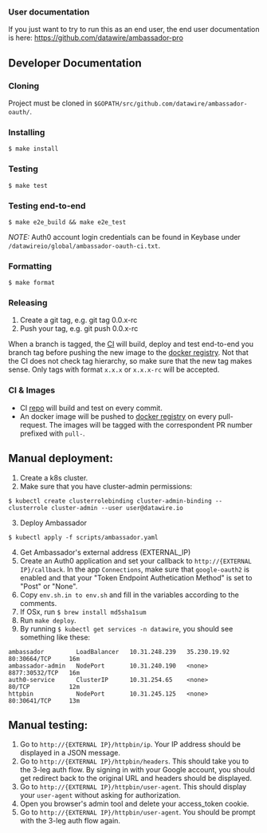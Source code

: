 ### User documentation
If you just want to try to run this as an end user, the end user documentation is here:
https://github.com/datawire/ambassador-pro

## Developer Documentation
### Cloning
Project must be cloned in `$GOPATH/src/github.com/datawire/ambassador-oauth/`.

### Installing
```
$ make install
```

### Testing
```
$ make test
```

### Testing end-to-end
```
$ make e2e_build && make e2e_test 
```
*NOTE:* Auth0 account login credentials can be found in Keybase under `/datawireio/global/ambassador-oauth-ci.txt`.

### Formatting
```
$ make format
```

### Releasing
1. Create a git tag, e.g. git tag 0.0.x-rc
2. Push your tag, e.g. git push 0.0.x-rc

When a branch is tagged, the [CI](https://travis-ci.com/datawire/ambassador-oauth) will build, deploy and test end-to-end you branch tag before pushing the new image to the [docker registry](https://quay.io/repository/datawire/ambassador-pro?tab=tags). Not that the CI does not check tag hierarchy, so make sure that the new tag makes sense. Only tags with format `x.x.x` or `x.x.x-rc` will be accepted.    

### CI & Images
* CI [repo](https://travis-ci.com/datawire/ambassador-oauth) will build and test on every commit.
* An docker image will be pushed to [docker registry](https://quay.io/repository/datawire/ambassador-pro?tab=tags) on every pull-request. The images will be tagged with the correspondent PR number prefixed with `pull-`.

## Manual deployment:
1. Create a k8s cluster.
2. Make sure that you have cluster-admin permissions:
```
$ kubectl create clusterrolebinding cluster-admin-binding --clusterrole cluster-admin --user user@datawire.io
```
3. Deploy Ambassador
```
$ kubectl apply -f scripts/ambassador.yaml
```
4. Get Ambassador's external address (EXTERNAL_IP)
5. Create an Auth0 application and set your callback to `http://{EXTERNAL IP}/callback`. In the app `Connections`, make sure that `google-oauth2` is enabled and that your "Token Endpoint Authetication Method" is set to "Post" or "None".
6. Copy `env.sh.in to env.sh` and fill in the variables according to the comments.
7. If OSx, run `$ brew install md5sha1sum` 
8.  Run `make deploy`.  
9. By running `$ kubectl get services -n datawire`, you should see something like these:
```
ambassador         LoadBalancer   10.31.248.239   35.230.19.92   80:30664/TCP     16m
ambassador-admin   NodePort       10.31.240.190   <none>         8877:30532/TCP   16m
auth0-service      ClusterIP      10.31.254.65    <none>         80/TCP           12m
httpbin            NodePort       10.31.245.125   <none>         80:30641/TCP     13m
```

## Manual testing:
1. Go to `http://{EXTERNAL IP}/httpbin/ip`. Your IP address should be displayed in a JSON message.
2. Go to `http://{EXTERNAL IP}/httpbin/headers`. This should take you to the 3-leg auth flow. By signing in with your Google account, you should get redirect back to the original URL and headers should be displayed.
3. Go to `http://{EXTERNAL IP}/httpbin/user-agent`. This should display your `user-agent` without asking for authorization.
4. Open you browser's admin tool and delete your access_token cookie.
5. Go to `http://{EXTERNAL IP}/httpbin/user-agent`. You should be prompt with the 3-leg auth flow again.
